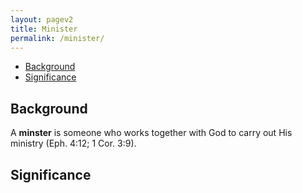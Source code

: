 ```yaml
---
layout: pagev2
title: Minister
permalink: /minister/
---
```

- [Background](#background)
- [Significance](#significance)

## Background

A **minster** is someone who works together with God to carry out His ministry (Eph. 4:12; 1 Cor. 3:9).

## Significance
